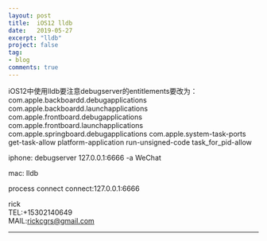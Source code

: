 ```yaml
---
layout: post
title:  iOS12 lldb
date:   2019-05-27
excerpt: "lldb"
project: false
tag:
- blog
comments: true
---
```

 
    
<center> </center>
 iOS12中使用lldb要注意debugserver的entitlements要改为： 
 
 <?xml version="1.0" encoding="UTF-8"?> 
 <!DOCTYPE plist PUBLIC "-//Apple//DTD PLIST 1.0//EN"  "http://www.apple.com/DTDs/PropertyList-1.0.dtd"> 
 <plist version="1.0"> 
 <dict> 
 <key>com.apple.backboardd.debugapplications</key> 
 <true/> 
 <key>com.apple.backboardd.launchapplications</key> 
 <true/> 
 <key>com.apple.frontboard.debugapplications</key> 
 <true/> 
 <key>com.apple.frontboard.launchapplications</key> 
 <true/> 
 <key>com.apple.springboard.debugapplications</key> 
 <true/> 
 <key>com.apple.system-task-ports</key> 
 <true/> 
 <key>get-task-allow</key> 
 <true/> 
 <key>platform-application</key> 
 <true/> 
 <key>run-unsigned-code</key> 
 <true/> 
 <key>task_for_pid-allow</key> 
 <true/> 
 </dict> 
 </plist> 
 <p>
 iphone: debugserver 127.0.0.1:6666 -a WeChat<p>
 
 mac: lldb<p>
 process connect connect:127.0.0.1:6666<p>
 

     
rick   
TEL:+15302140649    
MAIL:rickcgrs@gmail.com  

 
 
 

---
 

 
 
 
